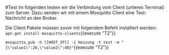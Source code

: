 #Test
Im folgenden testen wir die Verbindung vom Client (unteres Terminal) zum Server.
Dazu senden wir mit einem Mosquitto Client eine Test-Nachricht an den Broker.

Die Client Pakete müssen zuvor mit folgendem Befehl installiert werden:
`apt-get install mosquitto-clients`{{execute "T2"}}
 
`mosquitto_pub -h [[HOST_IP]] -i Heizung -t test -m "{\"value1\":20,\"value2\":40}"`{{execute "T2"}}